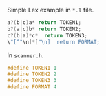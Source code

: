 Simple Lex example in ```*.l``` file.
```C++
a?(b|c)a* return TOKEN1;
b?(a|c)b* return TOKEN2;
c?(b|a)*c*  return TOKEN3;
\"[^"\n]*["\n]  return FORMAT;
```
In ```scanner.h```.

```C++
#define TOKEN1 1
#define TOKEN2 2
#define TOKEN3 3
#define FORMAT 4
```
